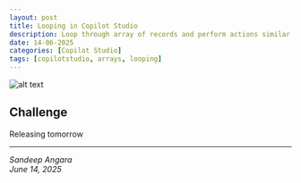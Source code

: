```yaml
---
layout: post
title: Looping in Copilot Studio
description: Loop through array of records and perform actions similar to Apply to each in Flows
date: 14-06-2025
categories: [Copilot Studio]
tags: [copilotstudio, arrays, looping]
---
```

![alt text](/assets/loop.jpg)

## Challenge
Releasing tomorrow



---
*Sandeep Angara*  
*June 14, 2025*
